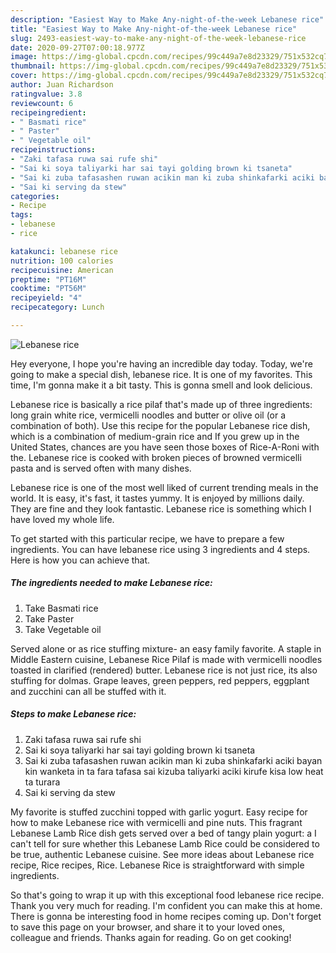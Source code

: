 ```yaml
---
description: "Easiest Way to Make Any-night-of-the-week Lebanese rice"
title: "Easiest Way to Make Any-night-of-the-week Lebanese rice"
slug: 2493-easiest-way-to-make-any-night-of-the-week-lebanese-rice
date: 2020-09-27T07:00:18.977Z
image: https://img-global.cpcdn.com/recipes/99c449a7e8d23329/751x532cq70/lebanese-rice-recipe-main-photo.jpg
thumbnail: https://img-global.cpcdn.com/recipes/99c449a7e8d23329/751x532cq70/lebanese-rice-recipe-main-photo.jpg
cover: https://img-global.cpcdn.com/recipes/99c449a7e8d23329/751x532cq70/lebanese-rice-recipe-main-photo.jpg
author: Juan Richardson
ratingvalue: 3.8
reviewcount: 6
recipeingredient:
- " Basmati rice"
- " Paster"
- " Vegetable oil"
recipeinstructions:
- "Zaki tafasa ruwa sai rufe shi"
- "Sai ki soya taliyarki har sai tayi golding brown ki tsaneta"
- "Sai ki zuba tafasashen ruwan acikin man ki zuba shinkafarki aciki bayan kin wanketa in ta fara tafasa sai kizuba taliyarki aciki kirufe kisa low heat ta turara"
- "Sai ki serving da stew"
categories:
- Recipe
tags:
- lebanese
- rice

katakunci: lebanese rice 
nutrition: 100 calories
recipecuisine: American
preptime: "PT16M"
cooktime: "PT56M"
recipeyield: "4"
recipecategory: Lunch

---
```



![Lebanese rice](https://img-global.cpcdn.com/recipes/99c449a7e8d23329/751x532cq70/lebanese-rice-recipe-main-photo.jpg)

Hey everyone, I hope you're having an incredible day today. Today, we're going to make a special dish, lebanese rice. It is one of my favorites. This time, I'm gonna make it a bit tasty. This is gonna smell and look delicious.

Lebanese rice is basically a rice pilaf that&#39;s made up of three ingredients: long grain white rice, vermicelli noodles and butter or olive oil (or a combination of both). Use this recipe for the popular Lebanese rice dish, which is a combination of medium-grain rice and If you grew up in the United States, chances are you have seen those boxes of Rice-A-Roni with the. Lebanese rice is cooked with broken pieces of browned vermicelli pasta and is served often with many dishes.

Lebanese rice is one of the most well liked of current trending meals in the world. It is easy, it's fast, it tastes yummy. It is enjoyed by millions daily. They are fine and they look fantastic. Lebanese rice is something which I have loved my whole life.


To get started with this particular recipe, we have to prepare a few ingredients. You can have lebanese rice using 3 ingredients and 4 steps. Here is how you can achieve that.

<!--inarticleads1-->

##### The ingredients needed to make Lebanese rice:

1. Take  Basmati rice
1. Take  Paster
1. Take  Vegetable oil


Served alone or as rice stuffing mixture- an easy family favorite. A staple in Middle Eastern cuisine, Lebanese Rice Pilaf is made with vermicelli noodles toasted in clarified (rendered) butter. Lebanese rice is not just rice, its also stuffing for dolmas. Grape leaves, green peppers, red peppers, eggplant and zucchini can all be stuffed with it. 

<!--inarticleads2-->

##### Steps to make Lebanese rice:

1. Zaki tafasa ruwa sai rufe shi
1. Sai ki soya taliyarki har sai tayi golding brown ki tsaneta
1. Sai ki zuba tafasashen ruwan acikin man ki zuba shinkafarki aciki bayan kin wanketa in ta fara tafasa sai kizuba taliyarki aciki kirufe kisa low heat ta turara
1. Sai ki serving da stew


My favorite is stuffed zucchini topped with garlic yogurt. Easy recipe for how to make Lebanese rice with vermicelli and pine nuts. This fragrant Lebanese Lamb Rice dish gets served over a bed of tangy plain yogurt: a I can&#39;t tell for sure whether this Lebanese Lamb Rice could be considered to be true, authentic Lebanese cuisine. See more ideas about Lebanese rice recipe, Rice recipes, Rice. Lebanese Rice is straightforward with simple ingredients. 

So that's going to wrap it up with this exceptional food lebanese rice recipe. Thank you very much for reading. I'm confident you can make this at home. There is gonna be interesting food in home recipes coming up. Don't forget to save this page on your browser, and share it to your loved ones, colleague and friends. Thanks again for reading. Go on get cooking!
